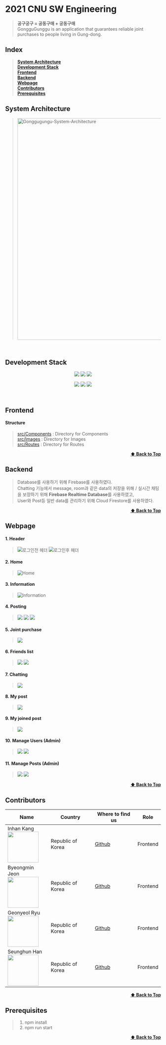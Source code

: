 # 2021 CNU SW Engineering
> **공구궁구 = 공동구매 + 궁동구매** <br/>
> GongguGunggu is an application that guarantees reliable joint purchases to people living in Gung-dong.


## Index
> <b><a href="#system-architecture">System Architecture</a></b><br>
> <b><a href="#development-stack">Development Stack</a> </b><br>
> <b><a href="#frontend">Frontend</a></b>  <br>
> <b><a href="#backend">Backend</a></b><br>
> <b><a href="#webpage">Webpage</a></b><br>
> <b><a href="#contributors">Contributors</a></b><br>
> <b><a href="#prerequisites">Prerequisites</a></b><br>

## System Architecture
> <img width="717" alt="Gonggugungu-System-Architecture" src="https://user-images.githubusercontent.com/34560965/146489144-2737b71b-4202-4578-8863-b9014c647ae0.png">

<br>

## Development Stack
<p align="center">
  <img src="https://img.shields.io/badge/React-v17.0.2-blue" />
  <img src="https://img.shields.io/badge/Firebase-blue" />
  <img src="https://img.shields.io/badge/VSCode-blue" />
</p>
<p align="center" text-align="center" width="100%">
  <img src="https://img.shields.io/github/contributors/2021-CNU-SW-Engineering-Team-3/gonggugunggu?color=brightgreen" />
  <img src="https://img.shields.io/github/last-commit/2021-CNU-SW-Engineering-Team-3/gonggugunggu?color=red" />
  <img src="https://img.shields.io/github/commit-activity/w/2021-CNU-SW-Engineering-Team-3/gonggugunggu?color=red" />
</p>

<br>

## Frontend
#### Structure
  > [src/Components](./src/Components) : Directory for Components <br/>
  > [src/Images](./src/Images) : Directory for Images <br/>
  > [src/Routes](./src/Routes) : Directory for Routes <br/>

<div align="right">
    <b><a href="#2021-cnu-sw-engineering">⬆️ Back to Top</a></b>
</div>

## Backend
  > Database를 사용하기 위해 Firebase를 사용하였다. <br/>
  > Chatting 기능에서 message, room과 같은 data의 저장을 위해 / 실시간 채팅을 보장하기 위해 <strong>Firebase Realtime Database</strong>를 사용하였고, <br/>
  > User와 Post등 일반 data를 관리하기 위해 Cloud Firestore를 사용하였다. <br/>

<div align="right">
    <b><a href="#2021-cnu-sw-engineering">⬆️ Back to Top</a></b>
</div>

## Webpage
#### 1. Header
> ![로그인전 헤더](https://user-images.githubusercontent.com/28756358/145322551-6088bf52-177c-4384-8bf5-6056734f699f.png)
> ![로그인후 헤더](https://user-images.githubusercontent.com/28756358/145322728-adaf2252-dcfe-423d-9671-36d46e7a6390.png)
#### 2. Home
> ![Home](https://user-images.githubusercontent.com/34560965/146491577-d659c626-c9a3-413f-8365-d24d5a4169cc.png)
#### 3. Information
> ![Information](https://user-images.githubusercontent.com/34560965/146491785-966ca90f-4ddf-4fc6-aff6-cbae1075beb4.png)
#### 4. Posting
> ![](https://user-images.githubusercontent.com/34560965/146493988-9df6c441-972e-478b-8fbd-0537b5ac8b24.png)
> ![](https://user-images.githubusercontent.com/34560965/146494169-4e4095a8-566a-4987-b9a8-26dc65c90978.png)
> ![](https://user-images.githubusercontent.com/34560965/146494225-9fdd280b-9609-45bd-b1e6-128affbad10b.png)
#### 5. Joint purchase
> ![](https://user-images.githubusercontent.com/34560965/146494381-ec29cc0d-075e-450c-9772-f1e77f667aee.png)
#### 6. Friends list
> ![](https://user-images.githubusercontent.com/34560965/146494507-241c7e17-574e-402d-88c2-7f569fc321ac.png)
> ![](https://user-images.githubusercontent.com/34560965/146494535-3473f426-0ebb-40dd-8b87-70e12b322e31.png)
#### 7. Chatting
> ![](https://user-images.githubusercontent.com/34560965/146494583-87b7864f-0d14-430d-abce-badd5d615e10.png)
#### 8. My post
> ![](https://user-images.githubusercontent.com/34560965/146494655-d6444a0a-f87e-4363-8814-dddb18d96d59.png)
#### 9. My joined post
> ![](https://user-images.githubusercontent.com/34560965/146494694-3002d185-2d5e-4ee5-b557-7402cf80106a.png)
#### 10. Manage Users (Admin)
> ![](https://user-images.githubusercontent.com/34560965/146494786-a6518e5b-6cb1-4245-8113-10aa09b9f722.png)
> ![](https://user-images.githubusercontent.com/34560965/146494817-20bbc9a1-35ca-4aa2-b794-57351a551cfc.png)
#### 11. Manage Posts (Admin)
> ![](https://user-images.githubusercontent.com/34560965/146494862-d10f0d08-8caf-4a11-b310-11017bd22060.png)
> ![](https://user-images.githubusercontent.com/34560965/146494913-b538831d-fa35-44ef-9a77-6e59b7789c80.png)

<div align="right">
    <b><a href="#2021-cnu-sw-engineering">⬆️ Back to Top</a></b>
</div>


## Contributors
| Name | Country | Where to find us | Role |
| ---- | ------- | ----------------- | ---- |
| Inhan Kang <br /> <img src="https://avatars.githubusercontent.com/inhan05053" width="100" />  | Republic of Korea | [Github](https://github.com/inhan05053)| Frontend |
| Byeongmin Jeon <br /> <img src="https://avatars.githubusercontent.com/jeonbyeongmin" width="100" />  | Republic of Korea | [Github](https://github.com/jeonbyeongmin)| Frontend |
| Geonyeol Ryu <br /> <img src="https://avatars.githubusercontent.com/rjsduf0503" width="100" />  | Republic of Korea | [Github](https://github.com/rjsduf0503)| Frontend |
| Seunghun Han <br /> <img src="https://avatars.githubusercontent.com/gooriiie" width="100" />  | Republic of Korea | [Github](https://github.com/gooriiie)| Frontend |

<div align="right">
    <b><a href="#2021-cnu-sw-engineering">⬆️ Back to Top</a></b>
</div>

## Prerequisites

> 1. npm install 
> 2. npm run start

<div align="right">
    <b><a href="#2021-cnu-sw-engineering">⬆️ Back to Top</a></b>
</div>

